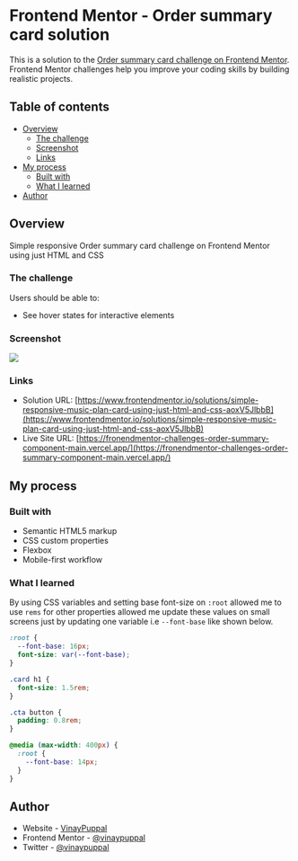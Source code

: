 # Frontend Mentor - Order summary card solution

This is a solution to the [Order summary card challenge on Frontend Mentor](https://www.frontendmentor.io/solutions/simple-responsive-music-plan-card-using-just-html-and-css-aoxV5JlbbB). Frontend Mentor challenges help you improve your coding skills by building realistic projects.

## Table of contents

- [Overview](#overview)
  - [The challenge](#the-challenge)
  - [Screenshot](#screenshot)
  - [Links](#links)
- [My process](#my-process)
  - [Built with](#built-with)
  - [What I learned](#what-i-learned)
- [Author](#author)

## Overview

Simple responsive Order summary card challenge on Frontend Mentor using just HTML and CSS

### The challenge

Users should be able to:

- See hover states for interactive elements

### Screenshot

![](https://res.cloudinary.com/dz209s6jk/image/upload/q_auto,w_900/Screenshots/hm9qvxiql0kv0as2boqw.jpg)

### Links

- Solution URL: [https://www.frontendmentor.io/solutions/simple-responsive-music-plan-card-using-just-html-and-css-aoxV5JlbbB](https://www.frontendmentor.io/solutions/simple-responsive-music-plan-card-using-just-html-and-css-aoxV5JlbbB)
- Live Site URL: [https://fronendmentor-challenges-order-summary-component-main.vercel.app/](https://fronendmentor-challenges-order-summary-component-main.vercel.app/)

## My process

### Built with

- Semantic HTML5 markup
- CSS custom properties
- Flexbox
- Mobile-first workflow

### What I learned

By using CSS variables and setting base font-size on `:root` allowed me to use `rems` for other properties allowed me update these values on small screens just by updating one variable i.e `--font-base` like shown below.

```css
:root {
  --font-base: 16px;
  font-size: var(--font-base);
}

.card h1 {
  font-size: 1.5rem;
}

.cta button {
  padding: 0.8rem;
}
```

```css
@media (max-width: 400px) {
  :root {
    --font-base: 14px;
  }
}
```

## Author

- Website - [VinayPuppal](https://www.vinaypuppal.com)
- Frontend Mentor - [@vinaypuppal](https://www.frontendmentor.io/profile/vinaypuppal)
- Twitter - [@vinaypuppal](https://www.twitter.com/vinaypuppal)
